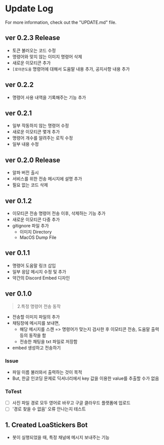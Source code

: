 # Update Log

For more information, check out the "UPDATE.md" file.

## ver 0.2.3 Release

- 토큰 불러오는 코드 수정
- 명령어와 맞지 않는 이미지 명령어 삭제
- 새로운 이모티콘 추가
- `[로아콘도움` 명령어에 대해서 도움말 내용 추가, 공지사항 내용 추가

## ver 0.2.2

- 명령어 사용 내역을 기록해주는 기능 추가

## ver 0.2.1

- 일부 작동하지 않는 명령어 수정
- 새로운 이모티콘 몇개 추가
- 명령어 개수를 알려주는 로직 수정
- 일부 내용 수정

## ver 0.2.0 Release

- 알파 버전 출시
- 서비스를 위한 전송 메시지에 설명 추가
- 필요 없는 코드 삭제

## ver 0.1.2

- 이모티콘 전송 명령어 전송 이후, 삭제하는 기능 추가
- 새로운 이모티콘 다중 추가
- gitignore 파일 추가
  - 이미지 Directory
  - MacOS Dump File

## ver 0.1.1

- 명령어 도움말 링크 삽입
- 일부 응답 메시지 수정 및 추가
- 약간의 Discord Embed 디자인

## ver 0.1.0

> 2.특정 명령어 전송 동작

- 전송할 이미지 파일의 추가
- 채팅창에 메시지를 보내면,
  - 해당 메시지를 스캔 => 명령어가 맞는지 검사한 후 이모티콘 전송, 도움말 출력 등의 동작을 함
  - 전송한 채팅을 txt 파일로 저장함
- embed 생성하고 전송하기

### Issue

- 파일 이름 불러와서 출력하는 것이 목적
- But, 한글 인코딩 문제로 딕셔너리에서 key 값을 이용한 value를 추출할 수가 없음

### ToTest

- [ ] 사진 파일 경로 모두 영어로 바꾸고 구글 클라우드 플랫폼에 업로드
- [ ] '경로 찾을 수 없음' 오류 안나는지 테스트

## 1. Created LoaStickers Bot

- 봇이 실행되었을 때, 특정 채널에 메시지 보내주는 기능
